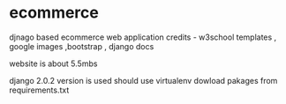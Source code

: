 # ecommerce
 djnago based ecommerce web application
 credits - w3school templates , google images ,bootstrap , django docs

website is about 5.5mbs

django  2.0.2 version is used
should use virtualenv
dowload pakages from requirements.txt